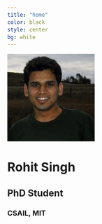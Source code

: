 ```yaml
---
title: "home"
color: black
style: center
bg: white
---
```



![RohitImg]
# Rohit Singh 

## PhD Student

### CSAIL, MIT 


[RohitImg]: /img/rohit.jpg
